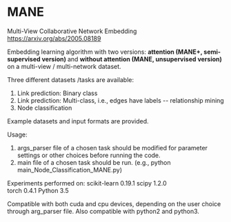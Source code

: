 # MANE
Multi-View Collaborative Network Embedding https://arxiv.org/abs/2005.08189

Embedding learning algorithm with two versions: <strong>attention (MANE+, semi-supervised version) </strong> and <strong>without attention (MANE, unsupervised version)</strong> on a multi-view / multi-network dataset.

Three different datasets /tasks are available:
1) Link prediction: Binary class 
2) Link prediction: Multi-class, i.e., edges have labels -- relationship mining
3) Node classification

Example datasets and input formats are provided.

Usage: 
1) args_parser file of a chosen task should be modified for parameter settings or other choices before running the code.
2) main file of a chosen task should be run. (e.g., python main_Node_Classification_MANE.py)

Experiments performed on:
scikit-learn	0.19.1
scipy	1.2.0	
torch	0.4.1
Python 3.5

Compatible with both cuda and cpu devices, depending on the user choice through arg_parser file. Also compatible with python2 and python3.
